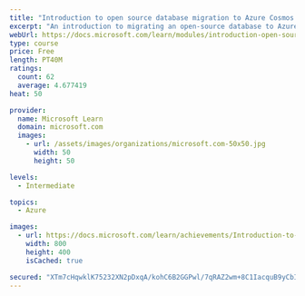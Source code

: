 ```yaml
---
title: "Introduction to open source database migration to Azure Cosmos DB"
excerpt: "An introduction to migrating an open-source database to Azure Cosmos DB"
webUrl: https://docs.microsoft.com/learn/modules/introduction-open-source-database-migration-azure-cosmos-db/
type: course
price: Free
length: PT40M
ratings:
  count: 62
  average: 4.677419
heat: 50

provider:
  name: Microsoft Learn
  domain: microsoft.com
  images:
    - url: /assets/images/organizations/microsoft.com-50x50.jpg
      width: 50
      height: 50

levels:
  - Intermediate

topics:
  - Azure

images:
  - url: https://docs.microsoft.com/learn/achievements/Introduction-to-open-source-database-migration-to-Azure-Cosmos-DB-social.png
    width: 800
    height: 400
    isCached: true

secured: "XTm7cHqwklK75232XN2pDxqA/kohC6B2GGPwl/7qRAZ2wm+8C1IacquB9yCbIEdpE6pxMgLt8sr7pF9MePyRi9dOH4O58rnGF/sBxfvMlINC2lAXREif+t8fr0TR015UwvV8XoKY88rfA4/OZeQrE8FUo7hJv8fUDIjZSc5MLiyKP8CTPRzgCHywktz84mEnjnVWQ9DEE12OfhZF8FS3+d/THkdIgEVE7uV/EQ5ZYkPJCNvSeS7d6HxLH6g+GQ/78NiNDvpSShbm/Sr4SDqU/DDi+mjZVFTXJM57EJGxCe0mWXB5/+7lXEA/Wi1MdzLsIxagZZZlnwH4/6QvVPmGWzYhzdNw70omjwkU59HIKLKMJeuAPn2VkggsyfYxD1x4YddTzj9S1Hvp8Hj1u8MviN4+4ATAokwUjESNBJvOxBs=;GRid3cYaEolIKijXk5+ETA=="
---
```


